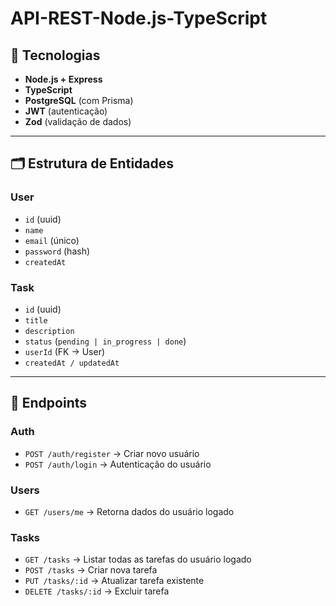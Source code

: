 # API-REST-Node.js-TypeScript

## 🚀 Tecnologias
- **Node.js + Express**
- **TypeScript**
- **PostgreSQL** (com Prisma)
- **JWT** (autenticação)
- **Zod** (validação de dados)

---

## 🗂️ Estrutura de Entidades

### User
- `id` (uuid)  
- `name`  
- `email` (único)  
- `password` (hash)  
- `createdAt`  

### Task
- `id` (uuid)  
- `title`  
- `description`  
- `status` (`pending | in_progress | done`)  
- `userId` (FK → User)  
- `createdAt / updatedAt`  

---

## 📌 Endpoints

### Auth
- `POST /auth/register` → Criar novo usuário  
- `POST /auth/login` → Autenticação do usuário  

### Users
- `GET /users/me` → Retorna dados do usuário logado  

### Tasks
- `GET /tasks` → Listar todas as tarefas do usuário logado  
- `POST /tasks` → Criar nova tarefa  
- `PUT /tasks/:id` → Atualizar tarefa existente  
- `DELETE /tasks/:id` → Excluir tarefa  
